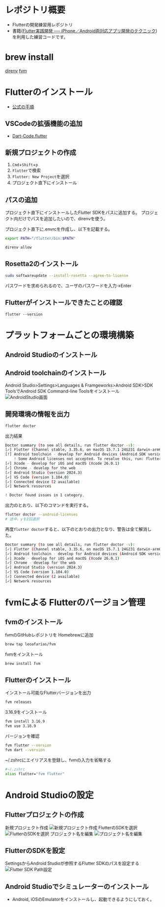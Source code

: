 # レポジトリ概要

- Flutterの開発練習用レポジトリ
- 書籍([Flutter実践開発 ── iPhone／Android両対応アプリ開発のテクニック](https://amzn.asia/d/hNnVHlu))を利用した練習コードです。

# brew install
[direnv]()
[fvm]()


# Flutterのインストール


- [公式の手順](https://docs.flutter.dev/get-started/quick#install)

## VSCodeの拡張機能の追加
- [Dart-Code.flutter](https://marketplace.visualstudio.com/items?itemName=Dart-Code.flutter)

## 新規プロジェクトの作成
1. `Cmd`+`Shift`+`p`
2. `Flutter`で検索
3. `Flutter: New Project`を選択
4. プロジェクト直下にインストール


## パスの追加
プロジェクト直下にインストールしたFlutter SDKをパスに追加する。
プロジェクト内だけでパスを追加したいので、direnvを使う。

プロジェクト直下に.envrcを作成し、以下を記載する。
```sh
export PATH="/flutter/bin:$PATH"
```

```sh
direnv allow
```

## Rosetta2のインストール
```sh
sudo softwareupdate --install-rosetta --agree-to-license
```
パスワードを求められるので、ユーザのパスワードを入力→Enter

## Flutterがインストールできたことの確認
```
flutter --version
```

# プラットフォームごとの環境構築

## Android Studioのインストール

## Android toolchainのインストール

Android Studio>Settings>Languages & Framgeworks>Android SDK>SDK ToolsでAndroid SDK Command-line Toolsをインストール
![AndroidStudio画面](img/README/androidtoolchain.png)

## 開発環境の情報を出力
```sh
flutter doctor
```
出力結果
```sh
Doctor summary (to see all details, run flutter doctor -v):
[✓] Flutter (Channel stable, 3.35.6, on macOS 15.7.1 24G231 darwin-arm64, locale ja-JP)
[!] Android toolchain - develop for Android devices (Android SDK version 35.0.1)
    ! Some Android licenses not accepted. To resolve this, run: flutter doctor --android-licenses
[✓] Xcode - develop for iOS and macOS (Xcode 26.0.1)
[✓] Chrome - develop for the web
[✓] Android Studio (version 2024.3)
[✓] VS Code (version 1.104.0)
[✓] Connected device (2 available)
[✓] Network resources

! Doctor found issues in 1 category.
```

出力のとおり、以下のコマンドを実行する。
```sh
flutter doctor --android-licenses
# 途中、yを2回選択
```


再度`flutter doctor`すると、以下のとおりの出力となり、警告は全て解消した。

```sh
Doctor summary (to see all details, run flutter doctor -v):
[✓] Flutter (Channel stable, 3.35.6, on macOS 15.7.1 24G231 darwin-arm64, locale ja-JP)
[✓] Android toolchain - develop for Android devices (Android SDK version 35.0.1)
[✓] Xcode - develop for iOS and macOS (Xcode 26.0.1)
[✓] Chrome - develop for the web
[✓] Android Studio (version 2024.3)
[✓] VS Code (version 1.104.0)
[✓] Connected device (2 available)
[✓] Network resources
```

# fvmによる Flutterのバージョン管理

## fvmのインストール
fvmのGitHubレポジトリを Homebrewに追加
```sh
brew tap leoafarias/fvm
```

fvmをインストール
```sh
brew install fvm
```

## Flutterのインストール
インストール可能なFlutterバージョンを出力
```sh
fvm releases
```

3.16.9をインストール
```sh
fvm install 3.16.9
fvm use 3.16.9
```

バージョンを確認
```sh
fvm flutter --version
fvm dart --version
```

~/.zshrcにエイリアスを登録し、fvmの入力を省略する
```sh
#~/.zshrc
alias flutter="fvm flutter"
```

# Android Studioの設定

## Flutterプロジェクトの作成
新規プロジェクト作成
![新規プロジェクト作成](img/README/newflutterproject.png)
FlutterのSDKを選択
![FlutterのSDKを選択](img/README/newproject.png)
プロジェクト名を編集
![プロジェクト名を編集](img/README/newproject_myapp.png)

## FlutterのSDKを設定
SettingsからAndroid Studioが参照するFlutter SDKのパスを設定する
![Flutter SDK Path設定](img/README/fluttersdkpath.png)

## Android Studioでシミュレーターのインストール

- Android, iOSのEmulatorをインストールし、起動できるようにしておく。